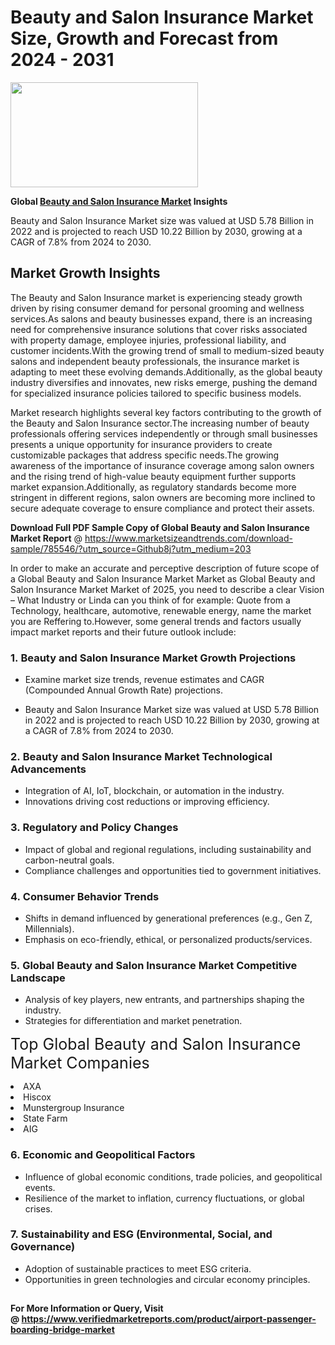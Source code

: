 <H1>Beauty and Salon Insurance Market Size, Growth and Forecast from 2024 - 2031</H1><img class="aligncenter size-medium wp-image-584254" src="https://thirdeyenews.in/wp-content/uploads/2024/09/Global-Market-Research-300x168.jpeg" alt="" width="300" height="168" /><p><strong>Global&nbsp;<a href="https://www.marketsizeandtrends.com/download-sample/785546/?utm_source=Github8j?utm_medium=203">Beauty and Salon Insurance Market</a> Insights</strong></p><p>Beauty and Salon Insurance Market size was valued at USD 5.78 Billion in 2022 and is projected to reach USD 10.22 Billion by 2030, growing at a CAGR of 7.8% from 2024 to 2030.</p><p><h2>Market Growth Insights</h2> <p>The Beauty and Salon Insurance market is experiencing steady growth driven by rising consumer demand for personal grooming and wellness services.As salons and beauty businesses expand, there is an increasing need for comprehensive insurance solutions that cover risks associated with property damage, employee injuries, professional liability, and customer incidents.With the growing trend of small to medium-sized beauty salons and independent beauty professionals, the insurance market is adapting to meet these evolving demands.Additionally, as the global beauty industry diversifies and innovates, new risks emerge, pushing the demand for specialized insurance policies tailored to specific business models.</p> <p>Market research highlights several key factors contributing to the growth of the Beauty and Salon Insurance sector.The increasing number of beauty professionals offering services independently or through small businesses presents a unique opportunity for insurance providers to create customizable packages that address specific needs.The growing awareness of the importance of insurance coverage among salon owners and the rising trend of high-value beauty equipment further supports market expansion.Additionally, as regulatory standards become more stringent in different regions, salon owners are becoming more inclined to secure adequate coverage to ensure compliance and protect their assets.</p> <p><span class=""><strong>Download Full PDF Sample Copy of Global Beauty and Salon Insurance Market Report</strong> @ <a href="https://www.marketsizeandtrends.com/download-sample/785546/?utm_source=Github8j?utm_medium=203" target="_blank">https://www.marketsizeandtrends.com/download-sample/785546/?utm_source=Github8j?utm_medium=203</a></span></p><p>In order to make an accurate and perceptive description of future scope of a Global&nbsp;Beauty and Salon Insurance Market Market as Global&nbsp;Beauty and Salon Insurance Market Market of 2025, you need to describe a clear Vision &ndash; What Industry or Linda can you think of for example: Quote from a Technology, healthcare, automotive, renewable energy, name the market you are Reffering to.However, some general trends and factors usually impact market reports and their future outlook include:</p><h3>1.&nbsp;<strong>Beauty and Salon Insurance Market Growth Projections</strong></h3><ul><li>Examine market size trends, revenue estimates and CAGR (Compounded Annual Growth Rate) projections.</li><li><p>Beauty and Salon Insurance Market size was valued at USD 5.78 Billion in 2022 and is projected to reach USD 10.22 Billion by 2030, growing at a CAGR of 7.8% from 2024 to 2030.</p></li></ul><h3>2.&nbsp;<strong>Beauty and Salon Insurance Market Technological Advancements</strong></h3><ul><li>Integration of AI, IoT, blockchain, or automation in the industry.</li><li>Innovations driving cost reductions or improving efficiency.</li></ul><h3>3.&nbsp;<strong>Regulatory and Policy Changes</strong></h3><ul><li>Impact of global and regional regulations, including sustainability and carbon-neutral goals.</li><li>Compliance challenges and opportunities tied to government initiatives.</li></ul><h3>4.&nbsp;<strong>Consumer Behavior Trends</strong></h3><ul><li>Shifts in demand influenced by generational preferences (e.g., Gen Z, Millennials).</li><li>Emphasis on eco-friendly, ethical, or personalized products/services.</li></ul><h3>5.&nbsp;<strong>Global Beauty and Salon Insurance Market Competitive Landscape</strong></h3><ul><li>Analysis of key players, new entrants, and partnerships shaping the industry.</li><li>Strategies for differentiation and market penetration.</li></ul><p data-pm-slice="1 1 []"><span style="color: inherit; font-family: inherit; font-size: 25px;">Top Global Beauty and Salon Insurance Market Companies</span></p><div class="" data-test-id=""><p><li>AXA</li><li> Hiscox</li><li> Munstergroup Insurance</li><li> State Farm</li><li> AIG</li></p></div><h3>6.&nbsp;<strong>Economic and Geopolitical Factors</strong></h3><ul><li>Influence of global economic conditions, trade policies, and geopolitical events.</li><li>Resilience of the market to inflation, currency fluctuations, or global crises.</li></ul><h3>7.&nbsp;<strong>Sustainability and ESG (Environmental, Social, and Governance)</strong></h3><ul><li>Adoption of sustainable practices to meet ESG criteria.</li><li>Opportunities in green technologies and circular economy principles.</li></ul><h2><strong style="font-size: 14px;">For More Information or Query, Visit @&nbsp;</strong><a style="background-color: #ffffff; font-size: 14px;" href="https://www.marketsizeandtrends.com/report/beauty-and-salon-insurance-market/" target="_blank">https://www.verifiedmarketreports.com/product/airport-passenger-boarding-bridge-market</a></h2>